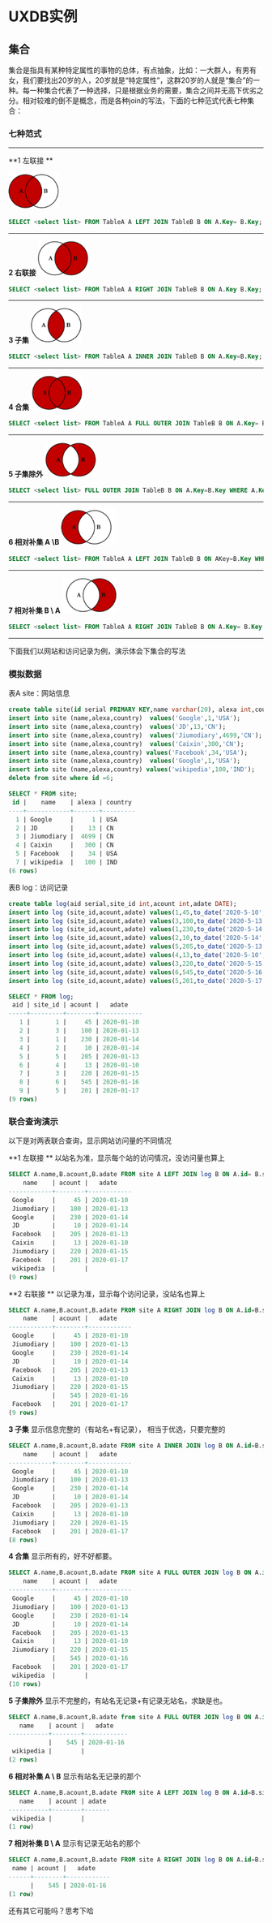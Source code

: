 # UXDB实例

## 集合

集合是指具有某种特定属性的事物的总体，有点抽象，比如：一大群人，有男有女，我们要找出20岁的人，20岁就是“特定属性”，这群20岁的人就是“集合”的一种。每一种集合代表了一种选择，只是根据业务的需要，集合之间并无高下优劣之分。相对较难的倒不是概念，而是各种join的写法，下面的七种范式代表七种集合：

### 七种范式

------

**1 左联接 **

<img src="img\i1.gif" style="zoom:40%;" />  

```sql
SELECT <select list> FROM TableA A LEFT JOIN TableB B ON A.Key= B.Key;
```



------

**2 右联接**
<img src="img\i2.gif" style="zoom:40%;" /> 

```sql
SELECT <select list> FROM TableA A RIGHT JOIN TableB B ON A.Key B.Key;
```



------

**3 子集**
<img src="img\i3.gif" style="zoom:40%;" />

```sql
SELECT <select list> FROM TableA A INNER JOIN TableB B ON A.Key=B.Key;
```



------

**4 合集**
<img src="img\i4.gif" style="zoom:40%;" />

```sql
SELECT <select list> FROM TableA A FULL OUTER JOIN TableB B ON A.Key= B.Key;
```



------

**5 子集除外**
<img src="img\i5.gif" style="zoom:40%;" />

```sql
SELECT <select list> FULL OUTER JOIN TableB B ON A.Key=B.Key WHERE A.Key IS NULL OR B.Key IS NULL;
```



------

**6 相对补集 A \B**
<img src="img\i6.gif" style="zoom:40%;" />

```sql
SELECT <select list> FROM TableA A LEFT JOIN TableB B ON AKey=B.Key WHERE B.Key IS NULL;
```



****

**7 相对补集 B \ A** 
<img src="img\i7.gif" style="zoom:40%;" />

```sql
SELECT <select list> FROM TableA A RIGHT JOIN TableB B ON A.Key= B.Key WHERE A.Key IS NULL;
```



------

下面我们以网站和访问记录为例，演示体会下集合的写法

### 模拟数据

表A site：网站信息

```sql
create table site(id serial PRIMARY KEY,name varchar(20), alexa int,country varchar(20));   
insert into site (name,alexa,country)  values('Google',1,'USA');
insert into site (name,alexa,country)  values('JD',13,'CN');
insert into site (name,alexa,country)  values('Jiumodiary',4699,'CN');
insert into site (name,alexa,country)  values('Caixin',300,'CN');
insert into site (name,alexa,country) values('Facebook',34,'USA');
insert into site (name,alexa,country)  values('Google',1,'USA');
insert into site (name,alexa,country) values('wikipedia',100,'IND');
delete from site where id =6;
```

```sql
SELECT * FROM site;
 id |    name    | alexa | country 
----+------------+-------+---------
  1 | Google     |     1 | USA
  2 | JD         |    13 | CN
  3 | Jiumodiary |  4699 | CN
  4 | Caixin     |   300 | CN
  5 | Facebook   |    34 | USA
  7 | wikipedia  |   100 | IND
(6 rows)
```

表B log：访问记录

```sql
create table log(aid serial,site_id int,acount int,adate DATE);
insert into log (site_id,acount,adate) values(1,45,to_date('2020-5-10','YYYY-M-DD'));
insert into log (site_id,acount,adate) values(3,100,to_date('2020-5-13','YYYY-M-DD'));
insert into log (site_id,acount,adate) values(1,230,to_date('2020-5-14','YYYY-M-DD'));
insert into log (site_id,acount,adate) values(2,10,to_date('2020-5-14','YYYY-M-DD'));
insert into log (site_id,acount,adate) values(5,205,to_date('2020-5-13','YYYY-M-DD'));
insert into log (site_id,acount,adate) values(4,13,to_date('2020-5-10','YYYY-M-DD'));
insert into log (site_id,acount,adate) values(3,220,to_date('2020-5-15','YYYY-M-DD'));
insert into log (site_id,acount,adate) values(6,545,to_date('2020-5-16','YYYY-M-DD'));
insert into log (site_id,acount,adate) values(5,201,to_date('2020-5-17','YYYY-M-DD'));
```

```sql
SELECT * FROM log;
 aid | site_id | acount |   adate    
-----+---------+--------+------------
   1 |       1 |     45 | 2020-01-10
   2 |       3 |    100 | 2020-01-13
   3 |       1 |    230 | 2020-01-14
   4 |       2 |     10 | 2020-01-14
   5 |       5 |    205 | 2020-01-13
   6 |       4 |     13 | 2020-01-10
   7 |       3 |    220 | 2020-01-15
   8 |       6 |    545 | 2020-01-16
   9 |       5 |    201 | 2020-01-17
(9 rows)
```

### 联合查询演示

以下是对两表联合查询，显示网站访问量的不同情况

**1 左联接 **  以站名为准，显示每个站的访问情况，没访问量也算上

```sql
SELECT A.name,B.acount,B.adate FROM site A LEFT JOIN log B ON A.id= B.site_id;
    name    | acount |   adate    
------------+--------+------------
 Google     |     45 | 2020-01-10
 Jiumodiary |    100 | 2020-01-13
 Google     |    230 | 2020-01-14
 JD         |     10 | 2020-01-14
 Facebook   |    205 | 2020-01-13
 Caixin     |     13 | 2020-01-10
 Jiumodiary |    220 | 2020-01-15
 Facebook   |    201 | 2020-01-17
 wikipedia  |        | 
(9 rows)
```

**2 右联接 **  以记录为准，显示每个访问记录，没站名也算上

```sql
SELECT A.name,B.acount,B.adate FROM site A RIGHT JOIN log B ON A.id=B.site_id;
    name    | acount |   adate    
------------+--------+------------
 Google     |     45 | 2020-01-10
 Jiumodiary |    100 | 2020-01-13
 Google     |    230 | 2020-01-14
 JD         |     10 | 2020-01-14
 Facebook   |    205 | 2020-01-13
 Caixin     |     13 | 2020-01-10
 Jiumodiary |    220 | 2020-01-15
            |    545 | 2020-01-16
 Facebook   |    201 | 2020-01-17
(9 rows)
```

**3 子集**  显示信息完整的（有站名+有记录）， 相当于优选，只要完整的

```sql
SELECT A.name,B.acount,B.adate FROM site A INNER JOIN log B ON A.id=B.site_id;
    name    | acount |   adate    
------------+--------+------------
 Google     |     45 | 2020-01-10
 Jiumodiary |    100 | 2020-01-13
 Google     |    230 | 2020-01-14
 JD         |     10 | 2020-01-14
 Facebook   |    205 | 2020-01-13
 Caixin     |     13 | 2020-01-10
 Jiumodiary |    220 | 2020-01-15
 Facebook   |    201 | 2020-01-17
(8 rows)

```

**4 合集**  显示所有的，好不好都要。

```sql
SELECT A.name,B.acount,B.adate FROM site A FULL OUTER JOIN log B ON A.id=B.site_id;
    name    | acount |   adate    
------------+--------+------------
 Google     |     45 | 2020-01-10
 Jiumodiary |    100 | 2020-01-13
 Google     |    230 | 2020-01-14
 JD         |     10 | 2020-01-14
 Facebook   |    205 | 2020-01-13
 Caixin     |     13 | 2020-01-10
 Jiumodiary |    220 | 2020-01-15
            |    545 | 2020-01-16
 Facebook   |    201 | 2020-01-17
 wikipedia  |        | 
(10 rows)

```

**5 子集除外**  显示不完整的，有站名无记录+有记录无站名，求缺是也。

```sql
SELECT A.name,B.acount,B.adate from site A FULL OUTER JOIN log B ON A.id=B.site_id WHERE A.id IS NULL OR B.aid IS NULL;
   name    | acount |   adate    
-----------+--------+------------
           |    545 | 2020-01-16
 wikipedia |        | 
(2 rows)

```

**6 相对补集 A \ B**  显示有站名无记录的那个

```sql
SELECT A.name,B.acount,B.adate FROM site A LEFT JOIN log B ON A.id=B.site_id WHERE B.aid IS NULL;
   name    | acount | adate 
-----------+--------+-------
 wikipedia |        | 
(1 row)

```

**7 相对补集 B \ A** 显示有记录无站名的那个

```sql
SELECT A.name,B.acount,B.adate FROM site A RIGHT JOIN log B ON A.id=B.site_id WHERE A.id IS NULL;
 name | acount |   adate    
------+--------+------------
      |    545 | 2020-01-16
(1 row)
```

还有其它可能吗？思考下哈